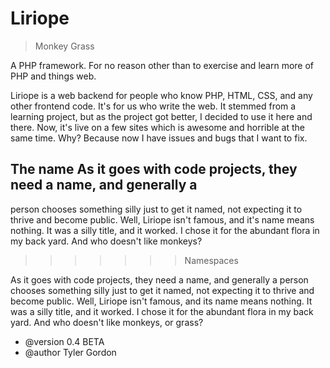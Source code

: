 # Liriope
> Monkey Grass

A PHP framework. For no reason other than to exercise and learn more of PHP and 
things web.

Liriope is a web backend for people who know PHP, HTML, CSS, and any other
frontend code. It's for us who write the web. It stemmed from a learning
project, but as the project got better, I decided to use it here and there.
Now, it's live on a few sites which is awesome and horrible at the same time.
Why? Because now I have issues and bugs that I want to fix.

## The name As it goes with code projects, they need a name, and generally a
person chooses something silly just to get it named, not expecting it to
thrive and become public. Well, Liriope isn't famous, and it's name means
nothing. It was a silly title, and it worked. I chose it for the abundant
flora in my back yard. And who doesn't like monkeys?
>>>>>>> Namespaces

As it goes with code projects, they need a name, and generally a person chooses something silly just to get it named,
not expecting it to thrive and become public. Well, Liriope isn't famous, and its name means nothing. It was a silly
title, and it worked. I chose it for the abundant flora in my back yard. And who doesn't like monkeys, or grass?

- @version 0.4 BETA
- @author Tyler Gordon
